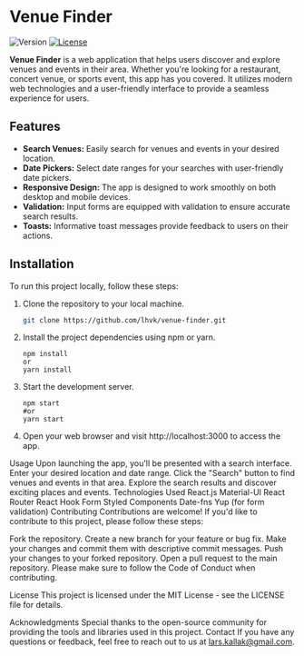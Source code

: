 # Venue Finder

![Version](https://img.shields.io/badge/version-0.1.0-blue.svg)
[![License](https://img.shields.io/badge/license-MIT-green.svg)](LICENSE)

**Venue Finder** is a web application that helps users discover and explore venues and events in their area. Whether you're looking for a restaurant, concert venue, or sports event, this app has you covered. It utilizes modern web technologies and a user-friendly interface to provide a seamless experience for users.

## Features

- **Search Venues:** Easily search for venues and events in your desired location.
- **Date Pickers:** Select date ranges for your searches with user-friendly date pickers.
- **Responsive Design:** The app is designed to work smoothly on both desktop and mobile devices.
- **Validation:** Input forms are equipped with validation to ensure accurate search results.
- **Toasts:** Informative toast messages provide feedback to users on their actions.

## Installation

To run this project locally, follow these steps:

1. Clone the repository to your local machine.

   ```bash
   git clone https://github.com/lhvk/venue-finder.git
   ```

2. Install the project dependencies using npm or yarn.

   ```
   npm install
   or
   yarn install
   ```

4. Start the development server.

   ```
   npm start
   #or
   yarn start
   ```

6. Open your web browser and visit http://localhost:3000 to access the app.

Usage
Upon launching the app, you'll be presented with a search interface.
Enter your desired location and date range.
Click the "Search" button to find venues and events in that area.
Explore the search results and discover exciting places and events.
Technologies Used
React.js
Material-UI
React Router
React Hook Form
Styled Components
Date-fns
Yup (for form validation)
Contributing
Contributions are welcome! If you'd like to contribute to this project, please follow these steps:

Fork the repository.
Create a new branch for your feature or bug fix.
Make your changes and commit them with descriptive commit messages.
Push your changes to your forked repository.
Open a pull request to the main repository.
Please make sure to follow the Code of Conduct when contributing.

License
This project is licensed under the MIT License - see the LICENSE file for details.

Acknowledgments
Special thanks to the open-source community for providing the tools and libraries used in this project.
Contact
If you have any questions or feedback, feel free to reach out to us at lars.kallak@gmail.com.
